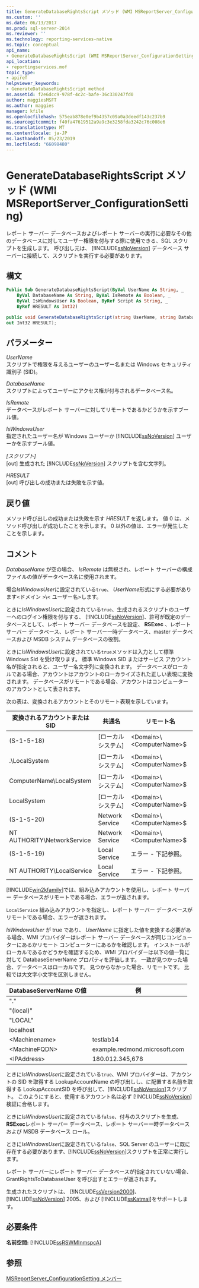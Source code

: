 ```yaml
---
title: GenerateDatabaseRightsScript メソッド (WMI MSReportServer_ConfigurationSetting) | Microsoft Docs
ms.custom: ''
ms.date: 06/13/2017
ms.prod: sql-server-2014
ms.reviewer: ''
ms.technology: reporting-services-native
ms.topic: conceptual
api_name:
- GenerateDatabaseRightsScript (WMI MSReportServer_ConfigurationSetting Class)
api_location:
- reportingservices.mof
topic_type:
- apiref
helpviewer_keywords:
- GenerateDatabaseRightsScript method
ms.assetid: f2e6dcc9-978f-4c2c-bafe-36c330247fd0
author: maggiesMSFT
ms.author: maggies
manager: kfile
ms.openlocfilehash: 575eab878e0ef9b4357c09a0a3deedf143c237b9
ms.sourcegitcommit: f40fa47619512a9a9c3e3258fda3242c76c008e6
ms.translationtype: MT
ms.contentlocale: ja-JP
ms.lasthandoff: 05/23/2019
ms.locfileid: "66098480"
---
```

# <a name="generatedatabaserightsscript-method-wmi-msreportserverconfigurationsetting"></a>GenerateDatabaseRightsScript メソッド (WMI MSReportServer_ConfigurationSetting)
  レポート サーバー データベースおよびレポート サーバーの実行に必要なその他のデータベースに対してユーザー権限を付与する際に使用できる、SQL スクリプトを生成します。 呼び出し元は、 [!INCLUDE[ssNoVersion](../../includes/ssnoversion-md.md)] データベース サーバーに接続して、スクリプトを実行する必要があります。  
  
## <a name="syntax"></a>構文  
  
```vb  
Public Sub GenerateDatabaseRightsScript(ByVal UserName As String, _  
    ByVal DatabaseName As String, ByVal IsRemote As Boolean, _  
    ByVal IsWindowsUser As Boolean, ByRef Script As String, _  
    ByRef HRESULT As Int32)  
```  
  
```csharp  
public void GenerateDatabaseRightsScript(string UserName, string DatabaseName, bool IsRemote, bool IsWindowsUser, out string Script,   
out Int32 HRESULT);  
```  
  
## <a name="parameters"></a>パラメーター  
 *UserName*  
 スクリプトで権限を与えるユーザーのユーザー名または Windows セキュリティ識別子 (SID)。  
  
 *DatabaseName*  
 スクリプトによってユーザーにアクセス権が付与されるデータベース名。  
  
 *IsRemote*  
 データベースがレポート サーバーに対してリモートであるかどうかを示すブール値。  
  
 *IsWindowsUser*  
 指定されたユーザー名が Windows ユーザーか [!INCLUDE[ssNoVersion](../../includes/ssnoversion-md.md)] ユーザーかを示すブール値。  
  
 *[スクリプト]*  
 [out] 生成された [!INCLUDE[ssNoVersion](../../includes/ssnoversion-md.md)] スクリプトを含む文字列。  
  
 *HRESULT*  
 [out] 呼び出しの成功または失敗を示す値。  
  
## <a name="return-value"></a>戻り値  
 メソッド呼び出しの成功または失敗を示す *HRESULT* を返します。 値 0 は、メソッド呼び出しが成功したことを示します。 0 以外の値は、エラーが発生したことを示します。  
  
## <a name="remarks"></a>コメント  
 *DatabaseName* が空の場合、 *IsRemote* は無視され、レポート サーバーの構成ファイルの値がデータベース名に使用されます。  
  
 場合*IsWindowsUser*に設定されている`true`、 *UserName*形式にする必要があります\<ドメイン >\\< ユーザー名\>します。  
  
 ときに*IsWindowsUser*に設定されている`true`、生成されるスクリプトのユーザーへのログイン権限を付与する、 [!INCLUDE[ssNoVersion](../../includes/ssnoversion-md.md)]、許可が既定のデータベースとして、レポート サーバー データベースを設定、 **RSExec** 、レポート サーバー データベース、レポート サーバー一時データベース、master データベースおよび MSDB システム データベースの役割。  
  
 ときに*IsWindowsUser*に設定されている`true`メソッドは入力として標準 Windows Sid を受け取ります。 標準 Windows SID またはサービス アカウント名が指定されると、ユーザー名文字列に変換されます。 データベースがローカルである場合、アカウントはアカウントのローカライズされた正しい表現に変換されます。 データベースがリモートである場合、アカウントはコンピューターのアカウントとして表されます。  
  
 次の表は、変換されるアカウントとそのリモート表現を示しています。  
  
|変換されるアカウントまたは SID|共通名|リモート名|  
|---------------------------------------|-----------------|-----------------|  
|(S-1-5-18)|[ローカル システム]|\<Domain>\\<ComputerName\>$|  
|.\LocalSystem|[ローカル システム]|\<Domain>\\<ComputerName\>$|  
|ComputerName\LocalSystem|[ローカル システム]|\<Domain>\\<ComputerName\>$|  
|LocalSystem|[ローカル システム]|\<Domain>\\<ComputerName\>$|  
|(S-1-5-20)|Network Service|\<Domain>\\<ComputerName\>$|  
|NT AUTHORITY\NetworkService|Network Service|\<Domain>\\<ComputerName\>$|  
|(S-1-5-19)|Local Service|エラー - 下記参照。|  
|NT AUTHORITY\LocalService|Local Service|エラー - 下記参照。|  
  
 [!INCLUDE[win2kfamily](../../includes/win2kfamily-md.md)]では、組み込みアカウントを使用し、レポート サーバー データベースがリモートである場合、エラーが返されます。  
  
 `LocalService` 組み込みアカウントを指定し、レポート サーバー データベースがリモートである場合、エラーが返されます。  
  
 *IsWindowsUser* が true であり、 *UserName* に指定した値を変換する必要がある場合、WMI プロバイダーはレポート サーバー データベースが同じコンピューターにあるかリモート コンピューターにあるかを確認します。 インストールがローカルであるかどうかを確認するため、WMI プロバイダーは以下の値一覧に対して DatabaseServerName プロパティを評価します。 一致が見つかった場合、データベースはローカルです。 見つからなかった場合、リモートです。 比較では大文字小文字を区別しません。  
  
|DatabaseServerName の値|例|  
|---------------------------------|-------------|  
|"."||  
|"(local)"||  
|"LOCAL"||  
|localhost||  
|\<Machinename>|testlab14|  
|\<MachineFQDN>|example.redmond.microsoft.com|  
|\<IPAddress>|180.012.345,678|  
  
 ときに*IsWindowsUser*に設定されている`true`、WMI プロバイダーは、アカウントの SID を取得する LookupAccountName の呼び出しし、に配置する名前を取得する LookupAccountSID を呼び出して、[!INCLUDE[ssNoVersion](../../includes/ssnoversion-md.md)]スクリプト。 このようにすると、使用するアカウント名は必ず [!INCLUDE[ssNoVersion](../../includes/ssnoversion-md.md)] 検証に合格します。  
  
 ときに*IsWindowsUser*に設定されている`false`、付与のスクリプトを生成、 **RSExec**レポート サーバー データベース、レポート サーバー一時データベースおよび MSDB データベース ロール。  
  
 ときに*IsWindowsUser*に設定されている`false`、SQL Server のユーザーに既に存在する必要があります、[!INCLUDE[ssNoVersion](../../includes/ssnoversion-md.md)]スクリプトを正常に実行します。  
  
 レポート サーバーにレポート サーバー データベースが指定されていない場合、GrantRightsToDatabaseUser を呼び出すとエラーが返されます。  
  
 生成されたスクリプトは、 [!INCLUDE[ssVersion2000](../../includes/ssversion2000-md.md)]、 [!INCLUDE[ssNoVersion](../../includes/ssnoversion-md.md)] 2005、および [!INCLUDE[ssKatmai](../../includes/sskatmai-md.md)]をサポートします。  
  
## <a name="requirements"></a>必要条件  
 **名前空間:** [!INCLUDE[ssRSWMInmspcA](../../includes/ssrswminmspca-md.md)]  
  
## <a name="see-also"></a>参照  
 [MSReportServer_ConfigurationSetting メンバー](msreportserver-configurationsetting-members.md)  
  
  
